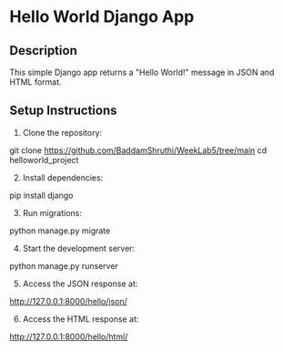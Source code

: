 # Hello World Django App

## Description

This simple Django app returns a "Hello World!" message in JSON and HTML format.

## Setup Instructions

1. Clone the repository:

git clone https://github.com/BaddamShruthi/WeekLab5/tree/main cd helloworld_project


2. Install dependencies:

pip install django


3. Run migrations:

python manage.py migrate


4. Start the development server:

python manage.py runserver


5. Access the JSON response at:

http://127.0.0.1:8000/hello/json/


6. Access the HTML response at:

http://127.0.0.1:8000/hello/html/
